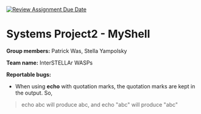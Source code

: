[![Review Assignment Due Date](https://classroom.github.com/assets/deadline-readme-button-22041afd0340ce965d47ae6ef1cefeee28c7c493a6346c4f15d667ab976d596c.svg)](https://classroom.github.com/a/Tfg6waJb)
# Systems Project2 - MyShell

**Group members:** Patrick Was, Stella Yampolsky

**Team name:** InterSTELLAr WASPs

**Reportable bugs:**
+ When using **echo** with quotation marks, the quotation marks are kept in the output. So, 
> echo abc
will produce abc, and 
> echo "abc"
will produce "abc"

